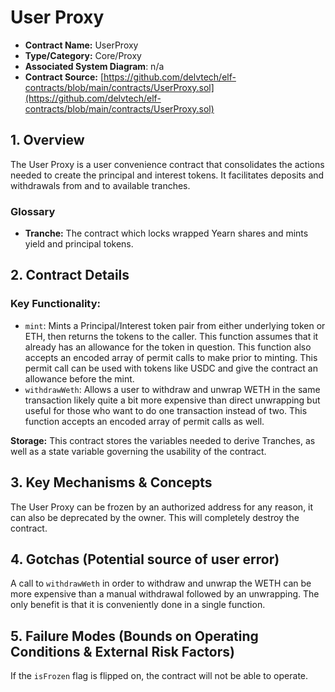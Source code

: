# User Proxy

* **Contract Name:** UserProxy
* **Type/Category:** Core/Proxy
* **Associated System Diagram**: n/a
* **Contract Source:** [https://github.com/delvtech/elf-contracts/blob/main/contracts/UserProxy.sol](https://github.com/delvtech/elf-contracts/blob/main/contracts/UserProxy.sol)

## 1. Overview

The User Proxy is a user convenience contract that consolidates the actions needed to create the principal and interest tokens. It facilitates deposits and withdrawals from and to available tranches.

### **Glossary**

* **Tranche:** The contract which locks wrapped Yearn shares and mints yield and principal tokens.

## 2. Contract Details

### **Key Functionality:**

* `mint`: Mints a Principal/Interest token pair from either underlying token or ETH, then returns the tokens to the caller. This function assumes that it already has an allowance for the token in question. This function also accepts an encoded array of permit calls to make prior to minting. This permit call can be used with tokens like USDC and give the contract an allowance before the mint.
* `withdrawWeth`: Allows a user to withdraw and unwrap WETH in the same transaction likely quite a bit more expensive than direct unwrapping but useful for those who want to do one transaction instead of two. This function accepts an encoded array of permit calls as well.

**Storage:** This contract stores the variables needed to derive Tranches, as well as a state variable governing the usability of the contract.

## 3. Key Mechanisms & Concepts

The User Proxy can be frozen by an authorized address for any reason, it can also be deprecated by the owner. This will completely destroy the contract.

## 4. Gotchas (Potential source of user error)

A call to `withdrawWeth` in order to withdraw and unwrap the WETH can be more expensive than a manual withdrawal followed by an unwrapping. The only benefit is that it is conveniently done in a single function.

## 5. Failure Modes (Bounds on Operating Conditions & External Risk Factors)

If the `isFrozen` flag is flipped on, the contract will not be able to operate.
